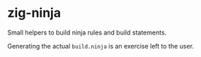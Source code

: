 # zig-ninja

Small helpers to build ninja rules and build statements.

Generating the actual `build.ninja` is an exercise left to the user.

